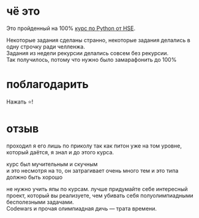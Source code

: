 # чё это

Это пройденный на 100% [курс по Python от HSE](https://www.coursera.org/learn/python-osnovy-programmirovaniya).

Некоторые задания сделаны странно, некоторые задания делались в одну строчку ради челленжа. \
Задания из недели рекурсии делались совсем без рекурсии. \
Так получилось, потому что нужно было замарафонить до 100%

# поблагодарить

Нажать ⭐!

# отзыв

проходил я его лишь по приколу так как питон уже на том уровне, который даётся, я знал и до этого курса.

курс был мучительным и скучным\
и это несмотря на то, он затрагивает очень много тем и это типа должно быть хорошо

не нужно учить япы по курсам. лучше придумайте себе интересный проект, который вы реализуете, чем убивать себя полуолимпиадными бесполезными задачами. \
Codewars и прочая олимпиадная дичь — трата времени.

